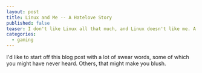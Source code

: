 ```yaml
---
layout: post
title: Linux and Me -- A Hatelove Story
published: false
teaser: I don't like Linux all that much, and Linux doesn't like me. A rant, entirely personal and in no way objective.
categories:
  - gaming
---
```

I'd like to start off this blog post with a lot of swear words, some of which you might have never heard. Others, that might make you blush.